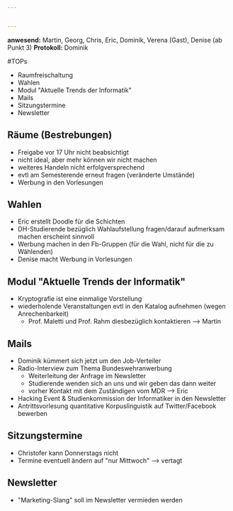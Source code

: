 ```yaml
---


---
```


**anwesend:** Martin, Georg, Chris, Eric, Dominik, Verena (Gast), Denise (ab Punkt 3)
**Protokoll:** Dominik

#TOPs
* Raumfreischaltung
* Wahlen
* Modul "Aktuelle Trends der Informatik"
* Mails
* Sitzungstermine
* Newsletter

## Räume (Bestrebungen)
* Freigabe vor 17 Uhr nicht beabsichtigt
* nicht ideal, aber mehr können wir nicht machen
* weiteres Handeln nicht erfolgversprechend
* evtl am Semesterende erneut fragen (veränderte Umstände)
* Werbung in den Vorlesungen
	
## Wahlen
* Eric erstellt Doodle für die Schichten
* DH-Studierende bezüglich Wahlaufstellung fragen/darauf aufmerksam machen erscheint sinnvoll
* Werbung machen in den Fb-Gruppen (für die Wahl, nicht für die zu Wählenden)
* Denise macht Werbung in Vorlesungen
	
## Modul "Aktuelle Trends der Informatik"
* Kryptografie ist eine einmalige Vorstellung
* wiederholende Veranstaltungen evtl in den Katalog aufnehmen (wegen Anrechenbarkeit)
	* Prof. Maletti und Prof. Rahm diesbezüglich kontaktieren --> Martin

## Mails
* Dominik kümmert sich jetzt um den Job-Verteiler
* Radio-Interview zum Thema Bundeswehranwerbung
	* Weiterleitung der Anfrage im Newsletter
	* Studierende wenden sich an uns und wir geben das dann weiter
	* vorher Kontakt mit dem Zuständigen vom MDR --> Eric
* Hacking Event & Studienkommission der Informatiker in den Newsletter
* Antrittsvorlesung quantitative Korpuslinguistik auf Twitter/Facebook bewerben
	
## Sitzungstermine
* Christofer kann Donnerstags nicht
* Termine eventuell ändern auf "nur Mittwoch" --> vertagt
	
## Newsletter
* "Marketing-Slang" soll im Newsletter vermieden werden
